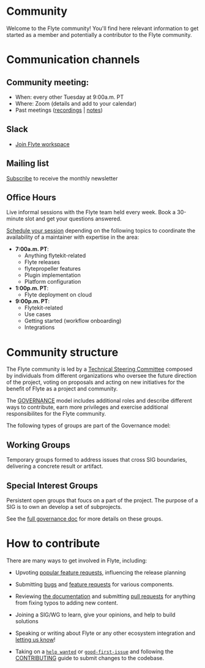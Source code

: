 # Community
Welcome to the Flyte community!
You'll find here relevant information to get started as a member and potentially a contributor to the Flyte community. 

# Communication channels
## Community meeting:
  - When: every other Tuesday at 9:00a.m. PT
  - Where: Zoom (details and add to your calendar)
  - Past meetings ([recordings](https://www.youtube.com/@flyteorg/playlists) | [notes](https://hackmd.io/@flyte-community/r1PDrxkEh))

## Slack
- [Join Flyte workspace](https://slack.flyte.org/)

## Mailing list
[Subscribe](https://lists.lfaidata.foundation/g/flyte-announce/join) to receive the monthly newsletter

## Office Hours

Live informal sessions with the Flyte team held every week. Book a 30-minute slot and get your questions answered.

[Schedule your session](https://calendly.com/flyte-office-hours-01/30min) depending on the following topics to coordinate the availability of a maintainer with expertise in the area:

- **7:00a.m. PT**: 
   - Anything flytekit-related
   - Flyte releases
   - flytepropeller features
   - Plugin implementation
   - Platform configuration
- **1:00p.m. PT**:
   - Flyte deployment on cloud
- **9:00p.m. PT**:
   - Flytekit-related
   - Use cases 
   - Getting started (workflow onboarding)
   - Integrations

# Community structure

The Flyte community is led by a [Technical Steering Committee](https://github.com/flyteorg/community/blob/main/MAINTAINERS.md) composed by individuals from different organizations who oversee the future direction of the project, voting on proposals and acting on new initiatives for the benefit of Flyte as a project and community.

The [GOVERNANCE](https://github.com/flyteorg/community/blob/main/GOVERNANCE.md) model includes additional roles and describe different ways to contribute, earn more privileges and exercise additional responsibilites for the Flyte community.

The following types of groups are part of the Governance model:

## Working Groups
Temporary groups formed to address issues that cross SIG boundaries, delivering a concrete result or artifact.
## Special Interest Groups
Persistent open groups that foucs on a part of the project. The purpose of a SIG is to own an develop a set of subprojects.

See the [full governance doc](https://github.com/flyteorg/community/blob/main/GOVERNANCE.md) for more details on these groups.
# How to contribute
There are many ways to get involved in Flyte, including:

* Upvoting [popular feature requests](https://github.com/flyteorg/flyte/issues?q=is%3Aopen+is%3Aissue+label%3Aenhancement+sort%3Areactions-%2B1-desc), influencing the release planning

* Submitting [bugs](https://github.com/flyteorg/flyte/issues/new?assignees=&labels=bug%2Cuntriaged&template=bug_report.yaml&title=%5BBUG%5D+) and [feature requests](https://github.com/flyteorg/flyte/issues/new?assignees=&labels=enhancement%2Cuntriaged&template=feature_request.yaml&title=%5BCore+feature%5D+) for various components.
* Reviewing [the documentation](https://docs.flyte.org/en/latest/) and submitting [pull requests](https://github.com/flyteorg/flytesnacks) for anything from fixing typos to adding new content.
* Joining a SIG/WG to learn, give your opinions, and help to build solutions
* Speaking or writing about Flyte or any other ecosystem integration and [letting us know](https://flyte-org.slack.com/archives/C02JMT8KTEE)!
* Taking on a [`help wanted`](https://github.com/flyteorg/flyte/issues?q=is%3Aopen+is%3Aissue+label%3A%22help+wanted%22+) or [`good-first-issue`](https://github.com/flyteorg/flyte/issues?q=is%3Aopen+is%3Aissue+label%3A%22good+first+issue%22) and following the [CONTRIBUTING](https://docs.flyte.org/en/latest/community/contribute.html#contribute-flyte) guide to submit changes to the codebase.




